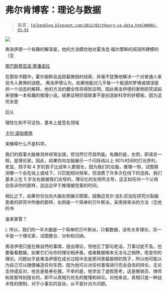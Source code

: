 <!--yml

类别：未分类

日期：2024-05-12 20:32:54

-->

# 弗尔肯博客：理论与数据

> 来源：[`falkenblog.blogspot.com/2012/03/theory-vs-data.html#0001-01-01`](http://falkenblog.blogspot.com/2012/03/theory-vs-data.html#0001-01-01)

![](https://blogger.googleusercontent.com/img/b/R29vZ2xl/AVvXsEiSa8KculnHH09CnTyLdV4zx9boo-9qlkKh0EEmeOnd-jXHX4WikIuC4bjWz63vnaVRvWYiKLvGQIUcSMloGAtnwpaIg7AiTbw89z7KKfKIyzik6E0JZQqJRdny4myulx844jif-Q/s1600/UJ2AF00Z.jpg)

弗洛伊德一个有趣的解读是，他的方法模仿他对夏洛克·福尔摩斯的阅读所建模的（见

[塞巴斯蒂亚诺·蒂潘诺拉](http://www.amazon.com/The-Freudian-Slip-Psychoanalysis-Criticism/dp/1859844901)

在那些书籍中，霍尔姆斯会追踪最微弱的线索，并毫不犹豫地解决一个对普通人来说令人畏惧的谜题。 弗洛伊德认为，如果他能对几乎每一个报道的梦境或错误提供一个动态的解释，他的方法的健全性将得到证明，因此弗洛伊德的案例研究读起来很像一本有趣的推理小说。结果证明侦探故事不是创造新科学的好模板，因为这完全是

后认

理性化和不可证伪，基本上是签名领域

[卡尔·波珀使用](http://www.stephenjaygould.org/ctrl/popper_falsification.html)

来解释什么不是科学。

我们的叙事大脑推测并经常出错，但当然它尽其所能。有趣的是，左侧，即语言一侧，是理论家。因此，如果你向左脑展示一个闪烁线以上 80%时间的灯光序列，老鼠、鸽子和 4 岁的孩子比成年人更擅长，因为我们的左脑，推理一侧，试图猜测哪一个会在线上或线下，只匹配相对频率，但浪费了许多次在线下的选择。我们基本上在 5 岁左右就被我们古怪的、理论化的左侧所主导，这正如任何一个父母会告诉你的那样，这远远早于推理被完善的时间。

相比之下，如果你仅仅向大脑右侧展示图案，就像迈克尔·加扎尼加在研究分裂脑患者的研究中所做的那样，右侧是一个简单的贝叶斯派，采用频率派的方法（见他的书

谁来掌管？

). 所以，我们的一半大脑是一个简单的贝叶斯派，只看数据，没有太多理论，另一半是一个理论家，试图整合、分析和归纳。

弗洛伊德只是在做自然的事情，提出理论，但他忘了那句老话，万事过犹不及。也要看看数据。如果它们与你的理论相矛盾，或者数据根本无法与之相悖，改变你的理论。问题似乎是弗洛伊德在成长过程中总是房间里最聪明的孩子，所以他可能以为自己可以随便编造任何东西，因为他可以对任何事情进行完全自信的辩论，无论支持或反对，他总是胜券在握。不幸的是，他学会了虚假思考，这是推销员、律师和政客特别擅长的，即不以真相为优先的推理和辩论。对他来说，真相只是一种战术性的限制，对于小事实的妥协，从不是针对大问题。
